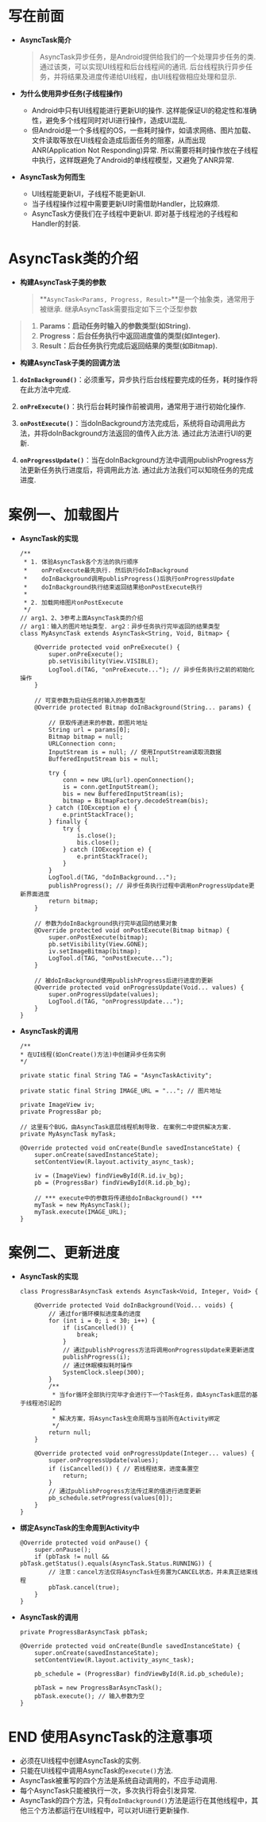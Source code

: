 # **写在前面**

- **AsyncTask简介**

	>AsyncTask异步任务，是Android提供给我们的一个处理异步任务的类. 通过该类，可以实现UI线程和后台线程间的通讯. 后台线程执行异步任务，并将结果及进度传递给UI线程，由UI线程做相应处理和显示.

- **为什么使用异步任务(子线程操作)**

	- Android中只有UI线程能进行更新UI的操作. 这样能保证UI的稳定性和准确性，避免多个线程同时对UI进行操作，造成UI混乱.
	- 但Android是一个多线程的OS，一些耗时操作，如请求网络、图片加载、文件读取等放在UI线程会造成后面任务的阻塞，从而出现ANR(Application Not Responding)异常. 所以需要将耗时操作放在子线程中执行，这样既避免了Android的单线程模型，又避免了ANR异常.

- **AsyncTask为何而生**

	- UI线程能更新UI，子线程不能更新UI.
	- 当子线程操作过程中需要更新UI时需借助Handler，比较麻烦.
	- AsyncTask方便我们在子线程中更新UI. 即对基于线程池的子线程和Handler的封装.

# **AsyncTask类的介绍**

- **构建AsyncTask子类的参数**

	>**`AsyncTask<Params, Progress, Result>`**是一个抽象类，通常用于被继承. 继承AsyncTask需要指定如下三个泛型参数
>
>1. **Params：启动任务时输入的参数类型(如String).**
>2. **Progress：后台任务执行中返回进度值的类型(如Integer).**
>3. **Result：后台任务执行完成后返回结果的类型(如Bitmap).**

- **构建AsyncTask子类的回调方法**

1. **`doInBackground()`**：必须重写，异步执行后台线程要完成的任务，耗时操作将在此方法中完成.

2. **`onPreExecute()`**：执行后台耗时操作前被调用，通常用于进行初始化操作.

3. **`onPostExecute()`**：当doInBackground方法完成后，系统将自动调用此方法，并将doInBackground方法返回的值传入此方法. 通过此方法进行UI的更新.

4. **`onProgressUpdate()`**：当在doInBackground方法中调用publishProgress方法更新任务执行进度后，将调用此方法. 通过此方法我们可以知晓任务的完成进度.

# **案例一、加载图片**

- **AsyncTask的实现**

	```
	/**
	 * 1. 体验AsyncTask各个方法的执行顺序
	 *    onPreExecute最先执行. 然后执行doInBackground
	 *    doInBackground调用publisProgress()后执行onProgressUpdate 
	 *    doInBackground执行结束返回结果给onPostExecute执行
	 * 
	 * 2. 加载网络图片onPostExecute
	 */
	// arg1、2、3参考上面AsyncTask类的介绍
	// arg1：输入的图片地址类型. arg2：异步任务执行完毕返回的结果类型
	class MyAsyncTask extends AsyncTask<String, Void, Bitmap> {
	
	    @Override protected void onPreExecute() {
	        super.onPreExecute();
	        pb.setVisibility(View.VISIBLE);
	        LogTool.d(TAG, "onPreExecute..."); // 异步任务执行之前的初始化操作
	    }
	
		// 可变参数为启动任务时输入的参数类型
	    @Override protected Bitmap doInBackground(String... params) {
	
	        // 获取传递进来的参数，即图片地址
	        String url = params[0];
	        Bitmap bitmap = null;
	        URLConnection conn;
	        InputStream is = null; // 使用InputStream读取流数据
	        BufferedInputStream bis = null;
	
	        try {
	            conn = new URL(url).openConnection();
	            is = conn.getInputStream();
	            bis = new BufferedInputStream(is);
	            bitmap = BitmapFactory.decodeStream(bis);
	        } catch (IOException e) {
	            e.printStackTrace();
	        } finally {
	            try {
	                is.close();
	                bis.close();
	            } catch (IOException e) {
	                e.printStackTrace();
	            }
	        }
	        LogTool.d(TAG, "doInBackground...");
	        publishProgress(); // 异步任务执行过程中调用onProgressUpdate更新界面进度
	        return bitmap;
	    }
	
		// 参数为doInBackground执行完毕返回的结果对象
	    @Override protected void onPostExecute(Bitmap bitmap) {
	        super.onPostExecute(bitmap);
	        pb.setVisibility(View.GONE);
	        iv.setImageBitmap(bitmap);
	        LogTool.d(TAG, "onPostExecute...");
	    }
	
		// 被doInBackground使用publishProgress后进行进度的更新
	    @Override protected void onProgressUpdate(Void... values) {
	        super.onProgressUpdate(values);
	        LogTool.d(TAG, "onProgressUpdate...");
	    }
	}
	```

- **AsyncTask的调用**

	```
  /**
	* 在UI线程(如onCreate()方法)中创建异步任务实例
	*/
	 
	private static final String TAG = "AsyncTaskActivity";
	
	private static final String IMAGE_URL = "..."; // 图片地址
	 
	private ImageView iv;
	private ProgressBar pb;
	
	// 这里有个BUG，由AsyncTask底层线程机制导致. 在案例二中提供解决方案.
	private MyAsyncTask myTask;
	
	@Override protected void onCreate(Bundle savedInstanceState) {
	    super.onCreate(savedInstanceState);
	    setContentView(R.layout.activity_async_task);
	
	    iv = (ImageView) findViewById(R.id.iv_bg);
	    pb = (ProgressBar) findViewById(R.id.pb_bg);
	
	    // *** execute中的参数将传递给doInBackground() ***
	    myTask = new MyAsyncTask();
	    myTask.execute(IMAGE_URL);
	}
	```

# **案例二、更新进度**

- **AsyncTask的实现**

	```
	class ProgressBarAsyncTask extends AsyncTask<Void, Integer, Void> {
	
	    @Override protected Void doInBackground(Void... voids) {
	        // 通过for循环模拟进度条的进度
	        for (int i = 0; i < 30; i++) {
	            if (isCancelled()) {
	                break;
	            }
	            // 通过publishProgress方法将调用onProgressUpdate来更新进度
	            publishProgress(i);
	            // 通过休眠模拟耗时操作
	            SystemClock.sleep(300);
	        }
	        /**
	         * 当for循环全部执行完毕才会进行下一个Task任务，由AsyncTask底层的基于线程池引起的
	         *
	         * 解决方案，将AsyncTask生命周期与当前所在Activity绑定
	         */
	        return null;
	    }
	
	    @Override protected void onProgressUpdate(Integer... values) {
	        super.onProgressUpdate(values);
	        if (isCancelled()) { // 若线程结束，进度条置空
	            return;
	        }
	        // 通过publishProgress方法传过来的值进行进度更新
	        pb_schedule.setProgress(values[0]);
	    }
	}
	```


- **绑定AsyncTask的生命周到Activity中**

	```
	@Override protected void onPause() {
	    super.onPause();
	    if (pbTask != null && pbTask.getStatus().equals(AsyncTask.Status.RUNNING)) {
	        // 注意：cancel方法仅将AsyncTask任务置为CANCEL状态，并未真正结束线程
	        pbTask.cancel(true);
	    }
	}
	```
- **AsyncTask的调用**

	```
	private ProgressBarAsyncTask pbTask;
	
	@Override protected void onCreate(Bundle savedInstanceState) {
	    super.onCreate(savedInstanceState);
	    setContentView(R.layout.activity_async_task);
	
	    pb_schedule = (ProgressBar) findViewById(R.id.pb_schedule);
	    
	    pbTask = new ProgressBarAsyncTask();
	    pbTask.execute(); // 输入参数为空
	}
	```

# **END 使用AsyncTask的注意事项**

- 必须在UI线程中创建AsyncTask的实例.
- 只能在UI线程中调用AsyncTask的`execute()`方法.
- AsyncTask被重写的四个方法是系统自动调用的，不应手动调用.
- 每个AsyncTask只能被执行一次，多次执行将会引发异常.
- AsyncTask的四个方法，只有`doInBackground()`方法是运行在其他线程中，其他三个方法都运行在UI线程中，可以对UI进行更新操作.
